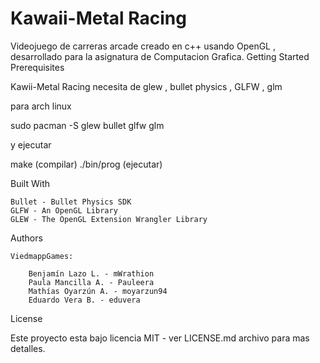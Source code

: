 # Kawaii-Metal Racing
Videojuego de carreras arcade creado en c++ usando OpenGL , desarrollado para la asignatura de Computacion Grafica.
Getting Started
Prerequisites

Kawii-Metal Racing necesita de glew , bullet physics , GLFW , glm

para arch linux

sudo pacman -S glew bullet glfw glm

y ejecutar

make (compilar)
./bin/prog (ejecutar)

Built With

    Bullet - Bullet Physics SDK
    GLFW - An OpenGL Library
    GLEW - The OpenGL Extension Wrangler Library

Authors

    ViedmappGames:
    
        Benjamín Lazo L. - mWrathion
        Paula Mancilla A. - Pauleera
        Mathías Oyarzún A. - moyarzun94
        Eduardo Vera B. - eduvera

License

Este proyecto esta bajo licencia MIT - ver LICENSE.md archivo para mas detalles.

